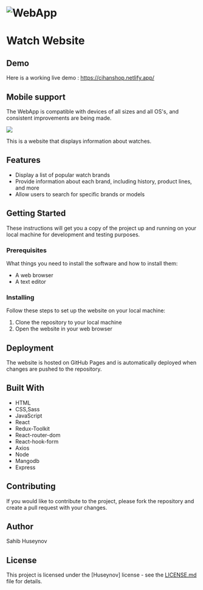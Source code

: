 # ![WebApp](https://github.com/sahibhuseynov/github-image/blob/master/image/mac.png)
# Watch Website

## Demo
Here is a working live demo :  https://cihanshop.netlify.app/

## Mobile support
The WebApp is compatible with devices of all sizes and all OS's, and consistent improvements are being made.

![](https://github.com/sahibhuseynov/github-image/blob/master/image/demo_landing2.png)

This is a website that displays information about watches. 

## Features
- Display a list of popular watch brands
- Provide information about each brand, including history, product lines, and more
- Allow users to search for specific brands or models

## Getting Started

These instructions will get you a copy of the project up and running on your local machine for development and testing purposes.

### Prerequisites

What things you need to install the software and how to install them:

- A web browser
- A text editor

### Installing

Follow these steps to set up the website on your local machine:

1. Clone the repository to your local machine
2. Open the website in your web browser

## Deployment

The website is hosted on GitHub Pages and is automatically deployed when changes are pushed to the repository.

## Built With

- HTML
- CSS,Sass
- JavaScript
- React
- Redux-Toolkit
- React-router-dom
- React-hook-form
- Axios
- Node
- Mangodb
- Express
## Contributing

If you would like to contribute to the project, please fork the repository and create a pull request with your changes.

## Author

Sahib Huseynov 

## License

This project is licensed under the [Huseynov] license - see the [LICENSE.md](LICENSE.md) file for details.

